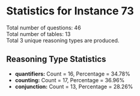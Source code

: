 # Statistics for Instance 73<br/>
Total number of questions: 46<br/>
Total number of tables: 13<br/>
Total 3 unique reasoning types are produced.<br/>
## Reasoning Type Statistics<br/>
- **quantifiers:** Count = 16, Percentage = 34.78%<br/>
- **counting:** Count = 17, Percentage = 36.96%<br/>
- **conjunction:** Count = 13, Percentage = 28.26%<br/>
